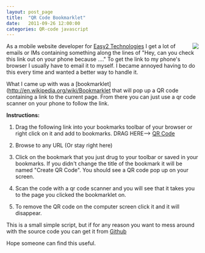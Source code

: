 ```yaml
---
layout: post_page
title:  "QR Code Bookmarklet"
date:   2011-09-26 12:00:00
categories: QR-code javascript 
---
```


<div style="float:right">
  <img src="https://chart.googleapis.com/chart?chs=150x150&cht=qr&chl=http%3A//www.gdovicak.com/admin/post/preview/101001" />
</div>


As a mobile website developer for [Easy2 Technologies](http://www.easy2.com)  I get a lot of emails or IMs containing something along the lines of "Hey, can you check this link out on your phone because ...." To get the link to my phone's browser I usually have to email it to myself. I became annoyed having to do this every time and wanted a better way to handle it.

What I came up with was a [bookmarklet](http://en.wikipedia.org/wiki/Bookmarklet that will pop up a QR code containing a link to the current page. From there you can just use a qr code scanner on your phone to follow the link.

**Instructions:**

1. Drag the following link into your bookmarks toolbar of your browser or right click on it and add to bookmarks. DRAG HERE--> <a href="">QR Code</a>

2. Browse to any URL (Or stay right here) 

3.  Click on the bookmark that you just drug to your toolbar or saved in your bookmarks. If you didn't change the title of the bookmark it will be named "Create QR Code". You should see a QR code pop up on your screen.

4. Scan the code with a qr code scanner and you will see that it takes you to the page you clicked the bookmarklet on.
5. To remove the QR code on the computer screen click it and it will disappear.

This is a small simple script, but if for any reason you want to mess around with the source code you can get it from [Github](https://github.com/gdovicak/QR-Code-Bookmarklet)

Hope someone can find this useful.
